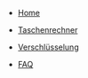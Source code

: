* [Home](index.md)

* [Taschenrechner](taschenrechner.md)

* [Verschlüsselung](verschluesselung.md)

* [FAQ](FAQ.md)